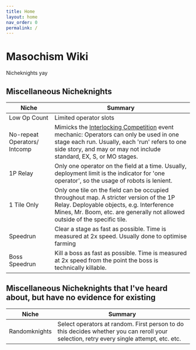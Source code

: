 ```yaml
---
title: Home
layout: home
nav_order: 0
permalink: /
---
```


# Masochism Wiki

Nicheknights yay

## Miscellaneous Nicheknights

| Niche | Summary |
| --- | --- |
| Low Op Count | Limited operator slots |
| No-repeat Operators/ Intcomp | Mimicks the [Interlocking Competition](https://arknights.wiki.gg/wiki/Interlocking_Competition_Hymnoi_Wisdom) event mechanic: Operators can only be used in one stage each run. Usually, each 'run' refers to one side story, and may or may not include standard, EX, S, or MO stages. |
| 1P Relay | Only one operator on the field at a time. Usually, deployment limit is the indicator for 'one operator', so the usage of robots is lenient. |
| 1 Tile Only | Only one tile on the field can be occupied throughout map. A stricter version of the 1P Relay. Deployable objects, e.g. Interference Mines, Mr. Boom, etc. are generally not allowed outside of the specific tile. |
| Speedrun | Clear a stage as fast as possible. Time is measured at 2x speed. Usually done to optimise farming |
| Boss Speedrun | Kill a boss as fast as possible. Time is measured at 2x speed from the point the boss is technically killable. |

## Miscellaneous Nicheknights that I've heard about, but have no evidence for existing

| Niche | Summary |
| --- | --- |
| Randomknights | Select operators at random. First person to do this decides whether you can reroll your selection, retry every single attempt, etc. etc. |
